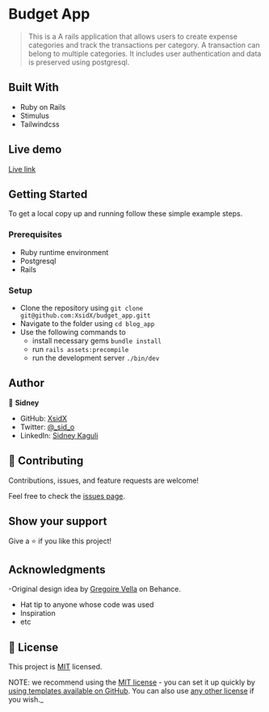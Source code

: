 # Budget App

> This is a A rails application that allows users to create expense categories and track the transactions per category. A transaction can belong to multiple categories. It includes user authentication and data is preserved using postgresql.

## Built With

- Ruby on Rails
- Stimulus
- Tailwindcss

## Live demo

[Live link](https://budget-app-sid.herokuapp.com/)

## Getting Started

To get a local copy up and running follow these simple example steps.

### Prerequisites

- Ruby runtime environment
- Postgresql
- Rails

### Setup

- Clone the repository using `git clone git@github.com:XsidX/budget_app.gitt`
- Navigate to the folder using `cd blog_app`
- Use the following commands to
    - install necessary gems `bundle install`
    - run `rails assets:precompile`
    - run the development server `./bin/dev`

## Author

👤 **Sidney**

- GitHub: [XsidX](https://github.com/XsidX)
- Twitter: [@\_sid_o](https://twitter.com/_sid_o_)
- LinkedIn: [Sidney Kaguli](https://www.linkedin.com/in/sidney-kaguli)

## 🤝 Contributing

Contributions, issues, and feature requests are welcome!

Feel free to check the [issues page](../../issues/).

## Show your support

Give a ⭐️ if you like this project!

## Acknowledgments
-Original design idea by [Gregoire Vella](https://www.behance.net/gallery/19759151/Snapscan-iOs-design-and-branding?tracking_source=) on Behance.
- Hat tip to anyone whose code was used
- Inspiration
- etc

## 📝 License

This project is [MIT](https://github.com/XsidX/budget_app/blob/dev/MIT.md) licensed.

NOTE: we recommend using the [MIT license](https://choosealicense.com/licenses/mit/) - you can set it up quickly by [using templates available on GitHub](https://docs.github.com/en/communities/setting-up-your-project-for-healthy-contributions/adding-a-license-to-a-repository). You can also use [any other license](https://choosealicense.com/licenses/) if you wish._

